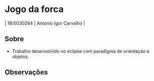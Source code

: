 # Jogo da forca

| 18/0030264  |  Antonio Igor Carvalho |

## Sobre 
- Trabalho desenvolvido no eclipse com paradigma de orientação a objetos.

## Observações





